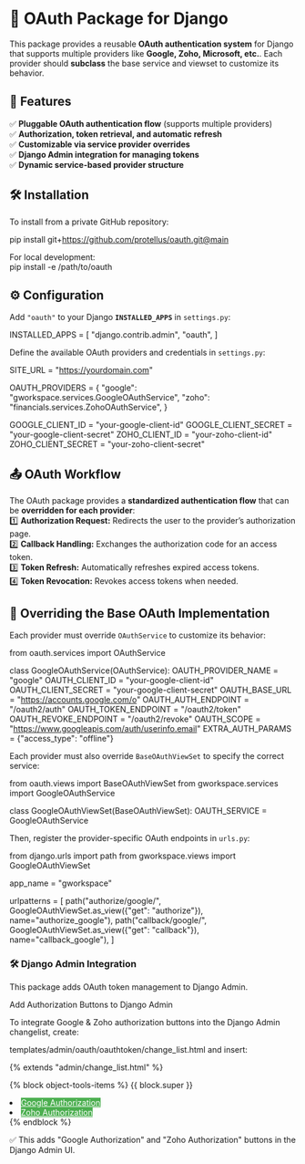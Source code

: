 # 🔑 OAuth Package for Django

This package provides a reusable **OAuth authentication system** for Django that supports multiple providers like **Google, Zoho, Microsoft, etc.**. Each provider should **subclass** the base service and viewset to customize its behavior.

## 🚀 Features
✅ **Pluggable OAuth authentication flow** (supports multiple providers)  
✅ **Authorization, token retrieval, and automatic refresh**  
✅ **Customizable via service provider overrides**  
✅ **Django Admin integration for managing tokens**  
✅ **Dynamic service-based provider structure**  

## **🛠️ Installation**
To install from a private GitHub repository:  

pip install git+https://github.com/protellus/oauth.git@main

For local development:  
pip install -e /path/to/oauth

## **⚙️ Configuration**
Add `"oauth"` to your Django **`INSTALLED_APPS`** in `settings.py`:  

INSTALLED_APPS = [
    "django.contrib.admin",
    "oauth",
]

Define the available OAuth providers and credentials in `settings.py`:  

SITE_URL = "https://yourdomain.com"

OAUTH_PROVIDERS = {
    "google": "gworkspace.services.GoogleOAuthService",
    "zoho": "financials.services.ZohoOAuthService",
}

GOOGLE_CLIENT_ID = "your-google-client-id"
GOOGLE_CLIENT_SECRET = "your-google-client-secret"
ZOHO_CLIENT_ID = "your-zoho-client-id"
ZOHO_CLIENT_SECRET = "your-zoho-client-secret"

## **📤 OAuth Workflow**
The OAuth package provides a **standardized authentication flow** that can be **overridden for each provider**:  
1️⃣ **Authorization Request:** Redirects the user to the provider’s authorization page.  
2️⃣ **Callback Handling:** Exchanges the authorization code for an access token.  
3️⃣ **Token Refresh:** Automatically refreshes expired access tokens.  
4️⃣ **Token Revocation:** Revokes access tokens when needed.  

## **🔌 Overriding the Base OAuth Implementation**
Each provider must override `OAuthService` to customize its behavior:  

from oauth.services import OAuthService

class GoogleOAuthService(OAuthService):
    OAUTH_PROVIDER_NAME = "google"
    OAUTH_CLIENT_ID = "your-google-client-id"
    OAUTH_CLIENT_SECRET = "your-google-client-secret"
    OAUTH_BASE_URL = "https://accounts.google.com/o"
    OAUTH_AUTH_ENDPOINT = "/oauth2/auth"
    OAUTH_TOKEN_ENDPOINT = "/oauth2/token"
    OAUTH_REVOKE_ENDPOINT = "/oauth2/revoke"
    OAUTH_SCOPE = "https://www.googleapis.com/auth/userinfo.email"
    EXTRA_AUTH_PARAMS = {"access_type": "offline"}

Each provider must also override `BaseOAuthViewSet` to specify the correct service:  

from oauth.views import BaseOAuthViewSet
from gworkspace.services import GoogleOAuthService

class GoogleOAuthViewSet(BaseOAuthViewSet):
    OAUTH_SERVICE = GoogleOAuthService

Then, register the provider-specific OAuth endpoints in `urls.py`:  

from django.urls import path
from gworkspace.views import GoogleOAuthViewSet

app_name = "gworkspace"

urlpatterns = [
    path("authorize/google/", GoogleOAuthViewSet.as_view({"get": "authorize"}), name="authorize_google"),
    path("callback/google/", GoogleOAuthViewSet.as_view({"get": "callback"}), name="callback_google"),
]

### 🛠️ Django Admin Integration
This package adds OAuth token management to Django Admin.

Add Authorization Buttons to Django Admin

To integrate Google & Zoho authorization buttons into the Django Admin changelist, create:

templates/admin/oauth/oauthtoken/change_list.html
and insert:

{% extends "admin/change_list.html" %}

{% block object-tools-items %}
    {{ block.super }}
    <li>
        <a href="{{ authorize_google_url }}" class="button" style="background-color: #4CAF50; color: white;">
            Google Authorization
        </a>
    </li>
    <li>
        <a href="{{ authorize_zoho_url }}" class="button" style="background-color: #4CAF50; color: white;">
            Zoho Authorization
        </a>
    </li>
{% endblock %}

✅ This adds "Google Authorization" and "Zoho Authorization" buttons in the Django Admin UI.